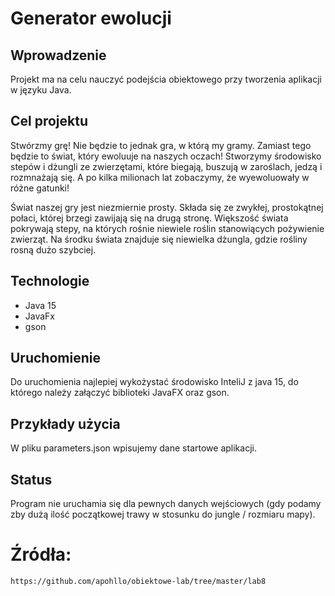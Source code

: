 # Generator ewolucji

## Wprowadzenie

Projekt ma na celu nauczyć podejścia obiektowego przy tworzenia aplikacji w języku Java.

## Cel projektu
Stwórzmy grę! Nie będzie to jednak gra, w którą my gramy. Zamiast tego będzie to świat, który ewoluuje na naszych oczach! Stworzymy środowisko stepów i dżungli ze zwierzętami, które biegają, buszują w zaroślach, jedzą i rozmnażają się. A po kilka milionach lat zobaczymy, że wyewoluowały w różne gatunki!

Świat naszej gry jest niezmiernie prosty. Składa się ze zwykłej, prostokątnej połaci, której brzegi zawijają się na drugą stronę. Większość świata pokrywają stepy, na których rośnie niewiele roślin stanowiących pożywienie zwierząt. Na środku świata znajduje się niewielka dżungla, gdzie rośliny rosną dużo szybciej.

## Technologie
* Java 15
* JavaFx
* gson

## Uruchomienie
Do uruchomienia najlepiej wykożystać środowisko InteliJ z java 15, do którego
należy załączyć biblioteki JavaFX oraz gson.

## Przykłady użycia
W pliku parameters.json wpisujemy dane startowe aplikacji.

## Status
Program nie uruchamia się dla pewnych danych wejściowych (gdy podamy zby dużą ilość początkowej trawy w stosunku do jungle / rozmiaru mapy).

# Źródła:
```https://github.com/apohllo/obiektowe-lab/tree/master/lab8```
